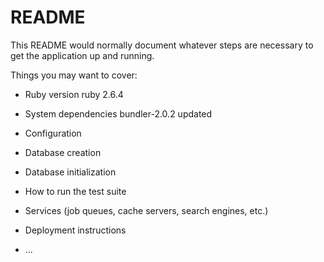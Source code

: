 # README

This README would normally document whatever steps are necessary to get the
application up and running.

Things you may want to cover:

* Ruby version
ruby 2.6.4
* System dependencies
bundler-2.0.2 updated
* Configuration

* Database creation

* Database initialization

* How to run the test suite

* Services (job queues, cache servers, search engines, etc.)

* Deployment instructions

* ...
